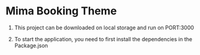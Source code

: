 # Mima Booking Theme

1. This project can be downloaded on local storage and run on PORT:3000

2. To start the application, you need to first install the dependencies in the Package.json